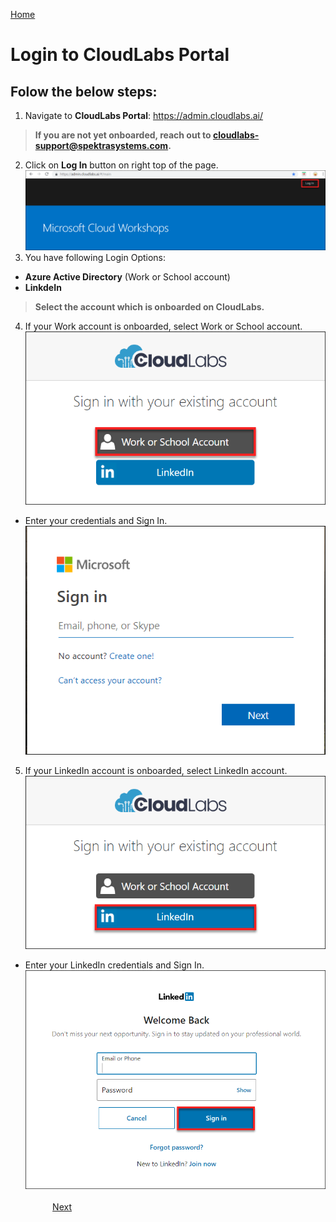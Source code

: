 [Home](./../README.md)

# Login to CloudLabs Portal

## Folow the below steps:
1. Navigate to **CloudLabs Portal**: https://admin.cloudlabs.ai/
>**If you are not yet onboarded, reach out to cloudlabs-support@spektrasystems.com.**
2. Click on **Log In** button on right top of the page.
![](images/login.png)
3. You have following Login Options:
* **Azure Active Directory** (Work or School account)
* **LinkdeIn**
>**Select the account which is onboarded on CloudLabs.**
4. If your Work account is onboarded, select Work or School account.
 ![](images/work.png)
* Enter your credentials and Sign In.
 ![](images/worksign.png)
5. If your LinkedIn account is onboarded, select LinkedIn account. 
![](images/linkedin.png)  
* Enter your LinkedIn credentials and Sign In. 
![](images/linksign.png)
&nbsp;&nbsp;&nbsp;&nbsp;&nbsp;&nbsp;&nbsp;&nbsp;&nbsp;&nbsp;&nbsp;&nbsp;&nbsp;&nbsp;&nbsp;&nbsp;&nbsp;&nbsp;&nbsp;&nbsp;&nbsp;&nbsp;&nbsp;&nbsp;&nbsp;&nbsp;&nbsp;&nbsp;&nbsp;&nbsp;&nbsp;&nbsp;&nbsp;&nbsp;&nbsp;&nbsp;&nbsp;&nbsp;&nbsp;&nbsp;&nbsp;&nbsp;&nbsp;&nbsp;&nbsp;&nbsp;&nbsp;&nbsp;&nbsp;&nbsp;&nbsp;&nbsp;&nbsp;&nbsp;&nbsp;&nbsp;&nbsp;&nbsp;&nbsp;&nbsp;&nbsp;&nbsp;&nbsp;&nbsp;&nbsp;&nbsp;&nbsp;&nbsp;&nbsp;&nbsp;&nbsp;&nbsp;&nbsp;&nbsp;&nbsp;&nbsp;&nbsp;&nbsp;&nbsp;&nbsp;&nbsp;&nbsp;&nbsp;&nbsp;&nbsp;&nbsp;&nbsp;&nbsp;&nbsp;&nbsp;&nbsp;&nbsp;&nbsp;&nbsp;&nbsp;&nbsp;&nbsp;&nbsp;&nbsp;&nbsp;&nbsp;&nbsp;&nbsp;&nbsp;&nbsp;&nbsp;&nbsp;&nbsp;&nbsp;&nbsp;&nbsp;&nbsp;&nbsp;&nbsp;&nbsp;&nbsp;&nbsp;&nbsp;&nbsp;&nbsp;&nbsp;&nbsp;&nbsp;&nbsp;&nbsp;&nbsp;&nbsp;&nbsp;&nbsp;&nbsp;&nbsp;&nbsp;[Next](./View_ODL_and_Bit.ly_link_readme.md#view-odlon-demand-labs-and-bitly-link)
